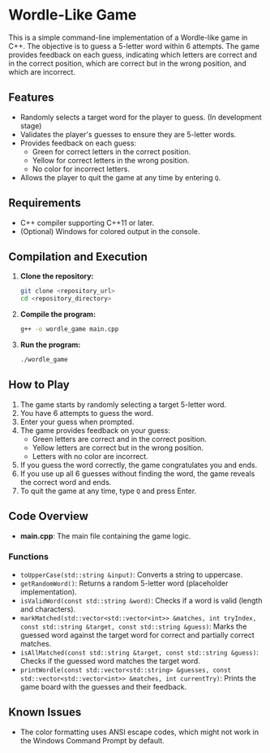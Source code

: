 # Wordle-Like Game

This is a simple command-line implementation of a Wordle-like game in C++. The objective is to guess a 5-letter word within 6 attempts. The game provides feedback on each guess, indicating which letters are correct and in the correct position, which are correct but in the wrong position, and which are incorrect.

## Features

- Randomly selects a target word for the player to guess. (In development stage)
- Validates the player's guesses to ensure they are 5-letter words.
- Provides feedback on each guess:
  - Green for correct letters in the correct position.
  - Yellow for correct letters in the wrong position.
  - No color for incorrect letters.
- Allows the player to quit the game at any time by entering `Q`.

## Requirements

- C++ compiler supporting C++11 or later.
- (Optional) Windows for colored output in the console.

## Compilation and Execution

1. **Clone the repository:**
    ```sh
    git clone <repository_url>
    cd <repository_directory>
    ```

2. **Compile the program:**
    ```sh
    g++ -o wordle_game main.cpp
    ```

3. **Run the program:**
    ```sh
    ./wordle_game
    ```

## How to Play

1. The game starts by randomly selecting a target 5-letter word.
2. You have 6 attempts to guess the word.
3. Enter your guess when prompted.
4. The game provides feedback on your guess:
   - Green letters are correct and in the correct position.
   - Yellow letters are correct but in the wrong position.
   - Letters with no color are incorrect.
5. If you guess the word correctly, the game congratulates you and ends.
6. If you use up all 6 guesses without finding the word, the game reveals the correct word and ends.
7. To quit the game at any time, type `Q` and press Enter.

## Code Overview

- **main.cpp**: The main file containing the game logic.

### Functions

- `toUpperCase(std::string &input)`: Converts a string to uppercase.
- `getRandomWord()`: Returns a random 5-letter word (placeholder implementation).
- `isValidWord(const std::string &word)`: Checks if a word is valid (length and characters).
- `markMatched(std::vector<std::vector<int>> &matches, int tryIndex, const std::string &target, const std::string &guess)`: Marks the guessed word against the target word for correct and partially correct matches.
- `isAllMatched(const std::string &target, const std::string &guess)`: Checks if the guessed word matches the target word.
- `printWordle(const std::vector<std::string> &guesses, const std::vector<std::vector<int>> &matches, int currentTry)`: Prints the game board with the guesses and their feedback.

## Known Issues

- The color formatting uses ANSI escape codes, which might not work in the Windows Command Prompt by default.
